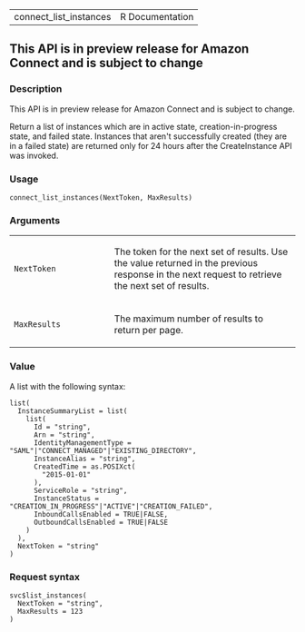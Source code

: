 <table style="width: 100%;">
<tbody>
<tr class="odd">
<td>connect_list_instances</td>
<td style="text-align: right;">R Documentation</td>
</tr>
</tbody>
</table>

## This API is in preview release for Amazon Connect and is subject to change

### Description

This API is in preview release for Amazon Connect and is subject to
change.

Return a list of instances which are in active state,
creation-in-progress state, and failed state. Instances that aren't
successfully created (they are in a failed state) are returned only for
24 hours after the CreateInstance API was invoked.

### Usage

    connect_list_instances(NextToken, MaxResults)

### Arguments

<table>
<colgroup>
<col style="width: 35%" />
<col style="width: 65%" />
</colgroup>
<tbody>
<tr class="odd">
<td><code id="connect_list_instances_:_NextToken">NextToken</code></td>
<td><p>The token for the next set of results. Use the value returned in
the previous response in the next request to retrieve the next set of
results.</p></td>
</tr>
<tr class="even">
<td><code
id="connect_list_instances_:_MaxResults">MaxResults</code></td>
<td><p>The maximum number of results to return per page.</p></td>
</tr>
</tbody>
</table>

### Value

A list with the following syntax:

    list(
      InstanceSummaryList = list(
        list(
          Id = "string",
          Arn = "string",
          IdentityManagementType = "SAML"|"CONNECT_MANAGED"|"EXISTING_DIRECTORY",
          InstanceAlias = "string",
          CreatedTime = as.POSIXct(
            "2015-01-01"
          ),
          ServiceRole = "string",
          InstanceStatus = "CREATION_IN_PROGRESS"|"ACTIVE"|"CREATION_FAILED",
          InboundCallsEnabled = TRUE|FALSE,
          OutboundCallsEnabled = TRUE|FALSE
        )
      ),
      NextToken = "string"
    )

### Request syntax

    svc$list_instances(
      NextToken = "string",
      MaxResults = 123
    )

